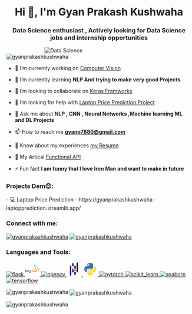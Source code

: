 <h1 align="center">Hi 👋, I'm Gyan Prakash Kushwaha</h1>
<h3 align="center">Data Science enthusiast , Actively looking for Data Science jobs and internship opportunities</h3>

<img align="right" alt ="Data Science" width = "400" src= "https://miro.medium.com/v2/resize:fit:1400/1*U3WRRwLx3zeDkHmIVGLJdw.gif">


<p align="left"> <img src="https://komarev.com/ghpvc/?username=gyanprakashkushwaha&label=Profile%20views&color=0e75b6&style=flat" alt="gyanprakashkushwaha" /> </p>

- 🔭 I’m currently working on [Computer Vision](https://github.com/GyanPrakashkushwaha/DataScience/tree/main/Deep-Learning/NLP/Text_Preprocessing/Practice)

- 🌱 I’m currently learning **NLP And trying to make very good Projects**

- 👯 I’m looking to collaborate on [Keras Framworks](https://github.com/keras-team)

- 🤝 I’m looking for help with [Laptop Price Prediction Project](https://github.com/GyanPrakashkushwaha/LaptopPricePrediction_Project)

- 💬 Ask me about **NLP , CNN , Neural Networks ,Machine learning ML and DL Projects**

- 📫 How to reach me **gyanp7880@gmail.com**

- 📄 Know about my experiences [my Resume](https://docs.google.com/document/d/1OKd9YN03Q4fJKJzSIAfj6k7FoiScH5_fvAIDlLQJxAE/view)


- 🔭 My Artical [Functional API](https://medium.com/@gyanp7880/the-power-of-functional-api-deep-learning-predicting-two-output-age-and-gender-simultaneously-371f1c5b181e)

- ⚡ Fun fact **I am funny that I love Iron Man and want to make in future**

<h3 align="left">Projects Dem😊:</h3>
<p align="left">
- 💻 Laptop Price Prediction - https://gyanprakashkushwaha-laptopprediction.streamlit.app/


<h3 align="left">Connect with me:</h3>
<p align="left">
<a href="https://linkedin.com/in/gyanprakashkushwaha" target="blank"><img align="center" src="https://raw.githubusercontent.com/rahuldkjain/github-profile-readme-generator/master/src/images/icons/Social/linked-in-alt.svg" alt="gyanprakashkushwaha" height="30" width="40" /></a>
<a href="https://kaggle.com/gyanprakashkushwaha" target="blank"><img align="center" src="https://raw.githubusercontent.com/rahuldkjain/github-profile-readme-generator/master/src/images/icons/Social/kaggle.svg" alt="gyanprakashkushwaha" height="30" width="40" /></a>
</p>

<h3 align="left">Languages and Tools:</h3>
<p align="left"> <a href="https://flask.palletsprojects.com/" target="_blank" rel="noreferrer"> <img src="https://www.vectorlogo.zone/logos/pocoo_flask/pocoo_flask-icon.svg" alt="flask" width="40" height="40"/> </a> <a href="https://www.mysql.com/" target="_blank" rel="noreferrer"> <img src="https://raw.githubusercontent.com/devicons/devicon/master/icons/mysql/mysql-original-wordmark.svg" alt="mysql" width="40" height="40"/> </a> <a href="https://opencv.org/" target="_blank" rel="noreferrer"> <img src="https://www.vectorlogo.zone/logos/opencv/opencv-icon.svg" alt="opencv" width="40" height="40"/> </a> <a href="https://pandas.pydata.org/" target="_blank" rel="noreferrer"> <img src="https://raw.githubusercontent.com/devicons/devicon/2ae2a900d2f041da66e950e4d48052658d850630/icons/pandas/pandas-original.svg" alt="pandas" width="40" height="40"/> </a> <a href="https://www.python.org" target="_blank" rel="noreferrer"> <img src="https://raw.githubusercontent.com/devicons/devicon/master/icons/python/python-original.svg" alt="python" width="40" height="40"/> </a> <a href="https://pytorch.org/" target="_blank" rel="noreferrer"> <img src="https://www.vectorlogo.zone/logos/pytorch/pytorch-icon.svg" alt="pytorch" width="40" height="40"/> </a> <a href="https://scikit-learn.org/" target="_blank" rel="noreferrer"> <img src="https://upload.wikimedia.org/wikipedia/commons/0/05/Scikit_learn_logo_small.svg" alt="scikit_learn" width="40" height="40"/> </a> <a href="https://seaborn.pydata.org/" target="_blank" rel="noreferrer"> <img src="https://seaborn.pydata.org/_images/logo-mark-lightbg.svg" alt="seaborn" width="40" height="40"/> </a> <a href="https://www.tensorflow.org" target="_blank" rel="noreferrer"> <img src="https://www.vectorlogo.zone/logos/tensorflow/tensorflow-icon.svg" alt="tensorflow" width="40" height="40"/> </a> </p>

<p><img align="left" src="https://github-readme-stats.vercel.app/api/top-langs?username=gyanprakashkushwaha&show_icons=true&locale=en&layout=compact" alt="gyanprakashkushwaha" /></p>

<p>&nbsp;<img align="center" src="https://github-readme-stats.vercel.app/api?username=gyanprakashkushwaha&show_icons=true&locale=en" alt="gyanprakashkushwaha" /></p>

<p><img align="center" src="https://github-readme-streak-stats.herokuapp.com/?user=gyanprakashkushwaha&" alt="gyanprakashkushwaha" /></p>
